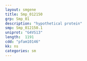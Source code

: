 ```yaml
---
layout: smgene
title: Smp_012150
grp: Smp_01
description: "hypothetical protein"
smp: Smp_012150.1
uniprot: "G4VS13"
length:  1191
cdd: "pfam10146"
kk: ns
categories: sm
---
```

